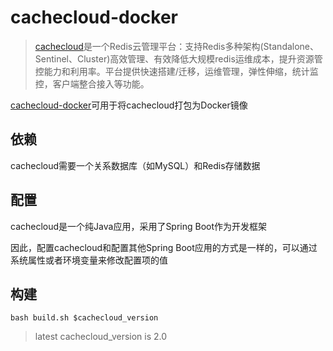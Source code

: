 # cachecloud-docker

> [cachecloud](https://github.com/sohutv/cachecloud)是一个Redis云管理平台：支持Redis多种架构(Standalone、Sentinel、Cluster)高效管理、有效降低大规模redis运维成本，提升资源管控能力和利用率。平台提供快速搭建/迁移，运维管理，弹性伸缩，统计监控，客户端整合接入等功能。

[cachecloud-docker](https://github.com/tuister/cachecloud-docker)可用于将cachecloud打包为Docker镜像

## 依赖

cachecloud需要一个关系数据库（如MySQL）和Redis存储数据

## 配置

cachecloud是一个纯Java应用，采用了Spring Boot作为开发框架

因此，配置cachecloud和配置其他Spring Boot应用的方式是一样的，可以通过系统属性或者环境变量来修改配置项的值

## 构建

```shell
bash build.sh $cachecloud_version
```

> latest cachecloud_version is 2.0
